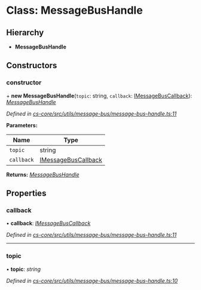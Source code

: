 # Class: MessageBusHandle

## Hierarchy

* **MessageBusHandle**

## Constructors

###  constructor

\+ **new MessageBusHandle**(`topic`: string, `callback`: [IMessageBusCallback](../interfaces/_cs_core_src_utils_message_bus_message_bus_handle_.imessagebuscallback.md)): *[MessageBusHandle](_cs_core_src_utils_message_bus_message_bus_handle_.messagebushandle.md)*

*Defined in [cs-core/src/utils/message-bus/message-bus-handle.ts:11](https://github.com/TNOCS/csnext/blob/dad76c19/packages/cs-core/src/utils/message-bus/message-bus-handle.ts#L11)*

**Parameters:**

Name | Type |
------ | ------ |
`topic` | string |
`callback` | [IMessageBusCallback](../interfaces/_cs_core_src_utils_message_bus_message_bus_handle_.imessagebuscallback.md) |

**Returns:** *[MessageBusHandle](_cs_core_src_utils_message_bus_message_bus_handle_.messagebushandle.md)*

## Properties

###  callback

• **callback**: *[IMessageBusCallback](../interfaces/_cs_core_src_utils_message_bus_message_bus_handle_.imessagebuscallback.md)*

*Defined in [cs-core/src/utils/message-bus/message-bus-handle.ts:11](https://github.com/TNOCS/csnext/blob/dad76c19/packages/cs-core/src/utils/message-bus/message-bus-handle.ts#L11)*

___

###  topic

• **topic**: *string*

*Defined in [cs-core/src/utils/message-bus/message-bus-handle.ts:10](https://github.com/TNOCS/csnext/blob/dad76c19/packages/cs-core/src/utils/message-bus/message-bus-handle.ts#L10)*
